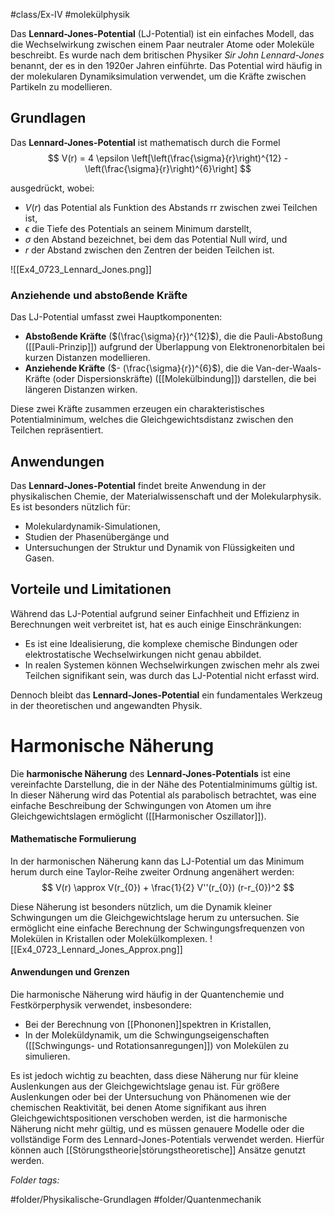 #class/Ex-IV #molekülphysik 

Das **Lennard-Jones-Potential** (LJ-Potential) ist ein einfaches Modell, das die Wechselwirkung zwischen einem Paar neutraler Atome oder Moleküle beschreibt. Es wurde nach dem britischen Physiker _Sir John Lennard-Jones_ benannt, der es in den 1920er Jahren einführte. Das Potential wird häufig in der molekularen Dynamiksimulation verwendet, um die Kräfte zwischen Partikeln zu modellieren.

## Grundlagen

Das **Lennard-Jones-Potential** ist mathematisch durch die Formel
$$
V(r) = 4 \epsilon \left[\left(\frac{\sigma}{r}\right)^{12} - \left(\frac{\sigma}{r}\right)^{6}\right]
$$

ausgedrückt, wobei:

- $V(r)$ das Potential als Funktion des Abstands rr zwischen zwei Teilchen ist,
- $\epsilon$ die Tiefe des Potentials an seinem Minimum darstellt,
- $\sigma$ den Abstand bezeichnet, bei dem das Potential Null wird, und
- $r$ der Abstand zwischen den Zentren der beiden Teilchen ist.

![[Ex4_0723_Lennard_Jones.png]]
### Anziehende und abstoßende Kräfte

Das LJ-Potential umfasst zwei Hauptkomponenten:

- **Abstoßende Kräfte** ($(\frac{\sigma}{r})^{12}$), die die Pauli-Abstoßung ([[Pauli-Prinzip]]) aufgrund der Überlappung von Elektronenorbitalen bei kurzen Distanzen modellieren.
- **Anziehende Kräfte** ($- (\frac{\sigma}{r})^{6}$), die die Van-der-Waals-Kräfte (oder Dispersionskräfte) ([[Molekülbindung]]) darstellen, die bei längeren Distanzen wirken.

Diese zwei Kräfte zusammen erzeugen ein charakteristisches Potentialminimum, welches die Gleichgewichtsdistanz zwischen den Teilchen repräsentiert.

## Anwendungen

Das **Lennard-Jones-Potential** findet breite Anwendung in der physikalischen Chemie, der Materialwissenschaft und der Molekularphysik. Es ist besonders nützlich für:

- Molekulardynamik-Simulationen,
- Studien der Phasenübergänge und
- Untersuchungen der Struktur und Dynamik von Flüssigkeiten und Gasen.

## Vorteile und Limitationen

Während das LJ-Potential aufgrund seiner Einfachheit und Effizienz in Berechnungen weit verbreitet ist, hat es auch einige Einschränkungen:

- Es ist eine Idealisierung, die komplexe chemische Bindungen oder elektrostatische Wechselwirkungen nicht genau abbildet.
- In realen Systemen können Wechselwirkungen zwischen mehr als zwei Teilchen signifikant sein, was durch das LJ-Potential nicht erfasst wird.

Dennoch bleibt das **Lennard-Jones-Potential** ein fundamentales Werkzeug in der theoretischen und angewandten Physik.

# Harmonische Näherung
Die **harmonische Näherung** des **Lennard-Jones-Potentials** ist eine vereinfachte Darstellung, die in der Nähe des Potentialminimums gültig ist. In dieser Näherung wird das Potential als parabolisch betrachtet, was eine einfache Beschreibung der Schwingungen von Atomen um ihre Gleichgewichtslagen ermöglicht ([[Harmonischer Oszillator]]).

#### Mathematische Formulierung

In der harmonischen Näherung kann das LJ-Potential um das Minimum herum durch eine Taylor-Reihe zweiter Ordnung angenähert werden:
$$
V(r) \approx V(r_{0})  + \frac{1}{2} V''(r_{0}) (r-r_{0})^2
$$


Diese Näherung ist besonders nützlich, um die Dynamik kleiner Schwingungen um die Gleichgewichtslage herum zu untersuchen. Sie ermöglicht eine einfache Berechnung der Schwingungsfrequenzen von Molekülen in Kristallen oder Molekülkomplexen.
![[Ex4_0723_Lennard_Jones_Approx.png]]

#### Anwendungen und Grenzen

Die harmonische Näherung wird häufig in der Quantenchemie und Festkörperphysik verwendet, insbesondere:

- Bei der Berechnung von [[Phononen]]spektren in Kristallen,
- In der Moleküldynamik, um die Schwingungseigenschaften ([[Schwingungs- und Rotationsanregungen]]) von Molekülen zu simulieren.

Es ist jedoch wichtig zu beachten, dass diese Näherung nur für kleine Auslenkungen aus der Gleichgewichtslage genau ist. Für größere Auslenkungen oder bei der Untersuchung von Phänomenen wie der chemischen Reaktivität, bei denen Atome signifikant aus ihren Gleichgewichtspositionen verschoben werden, ist die harmonische Näherung nicht mehr gültig, und es müssen genauere Modelle oder die vollständige Form des Lennard-Jones-Potentials verwendet werden. Hierfür können auch [[Störungstheorie|störungstheoretische]] Ansätze genutzt werden.

 *Folder tags:*

#folder/Physikalische-Grundlagen #folder/Quantenmechanik